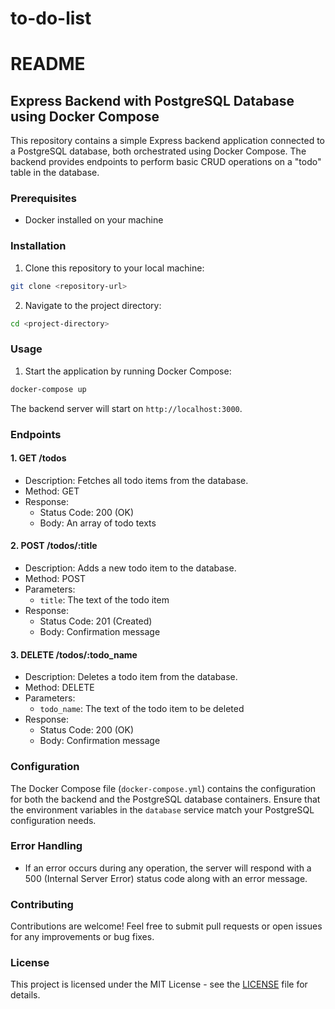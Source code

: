 # to-do-list
# README

## Express Backend with PostgreSQL Database using Docker Compose

This repository contains a simple Express backend application connected to a PostgreSQL database, both orchestrated using Docker Compose. The backend provides endpoints to perform basic CRUD operations on a "todo" table in the database.

### Prerequisites

- Docker installed on your machine

### Installation

1. Clone this repository to your local machine:
```bash
git clone <repository-url>
```
2. Navigate to the project directory:
```bash
cd <project-directory>
```

### Usage

1. Start the application by running Docker Compose:
```bash
docker-compose up
```


The backend server will start on `http://localhost:3000`.

### Endpoints

#### 1. GET /todos

- Description: Fetches all todo items from the database.
- Method: GET
- Response:
  - Status Code: 200 (OK)
  - Body: An array of todo texts

#### 2. POST /todos/:title

- Description: Adds a new todo item to the database.
- Method: POST
- Parameters:
  - `title`: The text of the todo item
- Response:
  - Status Code: 201 (Created)
  - Body: Confirmation message

#### 3. DELETE /todos/:todo_name

- Description: Deletes a todo item from the database.
- Method: DELETE
- Parameters:
  - `todo_name`: The text of the todo item to be deleted
- Response:
  - Status Code: 200 (OK)
  - Body: Confirmation message

### Configuration

The Docker Compose file (`docker-compose.yml`) contains the configuration for both the backend and the PostgreSQL database containers. Ensure that the environment variables in the `database` service match your PostgreSQL configuration needs.

### Error Handling

- If an error occurs during any operation, the server will respond with a 500 (Internal Server Error) status code along with an error message.

### Contributing

Contributions are welcome! Feel free to submit pull requests or open issues for any improvements or bug fixes.

### License

This project is licensed under the MIT License - see the [LICENSE](LICENSE) file for details.
